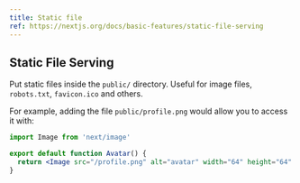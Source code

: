 ```yaml
---
title: Static file
ref: https://nextjs.org/docs/basic-features/static-file-serving
---
```


## Static File Serving

Put static files inside the `public/` directory.
Useful for image files, `robots.txt`, `favicon.ico` and others.

For example,
adding the file `public/profile.png` would allow you to access it with:

```jsx
import Image from 'next/image'

export default function Avatar() {
  return <Image src="/profile.png" alt="avatar" width="64" height="64" />
}
```
